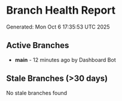 # Branch Health Report
Generated: Mon Oct  6 17:35:53 UTC 2025

## Active Branches
- **main** - 12 minutes ago by Dashboard Bot

## Stale Branches (>30 days)
No stale branches found
